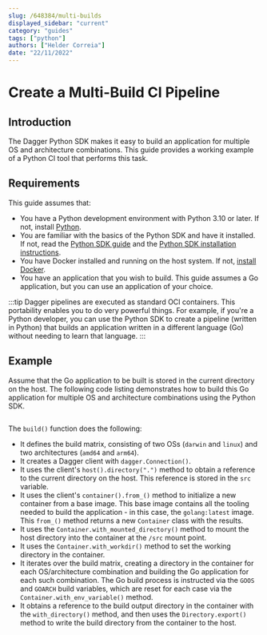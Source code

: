 ```yaml
---
slug: /648384/multi-builds
displayed_sidebar: "current"
category: "guides"
tags: ["python"]
authors: ["Helder Correia"]
date: "22/11/2022"
---
```


# Create a Multi-Build CI Pipeline

## Introduction

The Dagger Python SDK makes it easy to build an application for multiple OS and architecture combinations. This guide provides a working example of a Python CI tool that performs this task.

## Requirements

This guide assumes that:

- You have a Python development environment with Python 3.10 or later. If not, install [Python](https://www.python.org/downloads/).
- You are familiar with the basics of the Python SDK and have it installed. If not, read the [Python SDK guide](../sdk/python/628797-get-started.md) and the [Python SDK installation instructions](../sdk/python/866944-install.md).
- You have Docker installed and running on the host system. If not, [install Docker](https://docs.docker.com/engine/install/).
- You have an application that you wish to build. This guide assumes a Go application, but you can use an application of your choice.

:::tip
Dagger pipelines are executed as standard OCI containers. This portability enables you to do very powerful things. For example, if you're a Python developer, you can use the Python SDK to create a pipeline (written in Python) that builds an application written in a different language (Go) without needing to learn that language.
:::

## Example

Assume that the Go application to be built is stored in the current directory on the host. The following code listing demonstrates how to build this Go application for multiple OS and architecture combinations using the Python SDK.

```python file=./snippets/multi-builds/build.py
```

The `build()` function does the following:

- It defines the build matrix, consisting of two OSs (`darwin` and `linux`) and two architectures (`amd64` and `arm64`).
- It creates a Dagger client with `dagger.Connection()`.
- It uses the client's `host().directory(".")` method to obtain a reference to the current directory on the host. This reference is stored in the `src` variable.
- It uses the client's `container().from_()` method to initialize a new container from a base image. This base image contains all the tooling needed to build the application - in this case, the `golang:latest` image. This `from_()` method returns a new `Container` class with the results.
- It uses the `Container.with_mounted_directory()` method to mount the host directory into the container at the `/src` mount point.
- It uses the `Container.with_workdir()` method to set the working directory in the container.
- It iterates over the build matrix, creating a directory in the container for each OS/architecture combination and building the Go application for each such combination. The Go build process is instructed via the `GOOS` and `GOARCH` build variables, which are reset for each case via the `Container.with_env_variable()` method.
- It obtains a reference to the build output directory in the container with the `with_directory()` method, and then uses the `Directory.export()` method to write the build directory from the container to the host.
